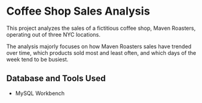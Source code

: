 # Coffee Shop Sales Analysis
This project analyzes the sales of a fictitious coffee shop, Maven Roasters, operating out of three NYC locations.

The analysis majorly focuses on how Maven Roasters sales have trended over time, which products sold most and least often, and which days of the week tend to be busiest.

## Database and Tools Used
- MySQL Workbench

